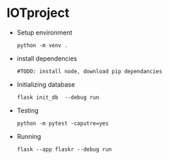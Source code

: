 # IOTproject


<ul>
  <li>Setup environment</li>
  
  ``python -m venv .``
  <li>install dependencies</li>

  ``#TODO: install node, download pip dependancies``
  <li>Initializing database</li>

  ``flask init_db  --debug run``
  <li>Testing</li>
  
``python -m pytest -caputre=yes``
  <li>Running</li>

``flask --app flaskr --debug run``

